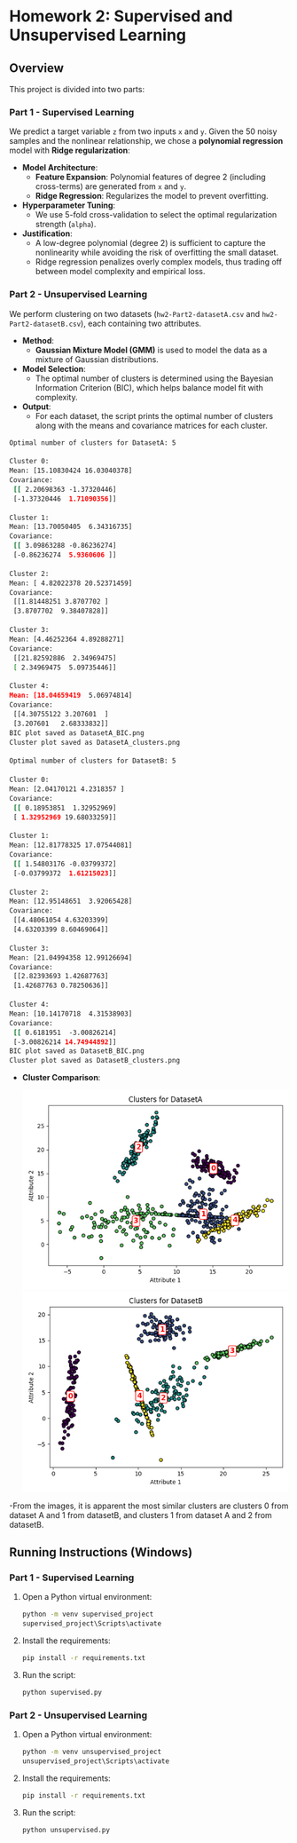 # Homework 2: Supervised and Unsupervised Learning

## Overview
This project is divided into two parts:

### Part 1 - Supervised Learning
We predict a target variable `z` from two inputs `x` and `y`. Given the 50 noisy samples and the nonlinear relationship, we chose a **polynomial regression** model with **Ridge regularization**:
- **Model Architecture**:  
  - **Feature Expansion**: Polynomial features of degree 2 (including cross-terms) are generated from `x` and `y`.
  - **Ridge Regression**: Regularizes the model to prevent overfitting.
- **Hyperparameter Tuning**:  
  - We use 5-fold cross-validation to select the optimal regularization strength (`alpha`).
- **Justification**:  
  - A low-degree polynomial (degree 2) is sufficient to capture the nonlinearity while avoiding the risk of overfitting the small dataset.
  - Ridge regression penalizes overly complex models, thus trading off between model complexity and empirical loss.

### Part 2 - Unsupervised Learning
We perform clustering on two datasets (`hw2-Part2-datasetA.csv` and `hw2-Part2-datasetB.csv`), each containing two attributes.
- **Method**:  
  - **Gaussian Mixture Model (GMM)** is used to model the data as a mixture of Gaussian distributions.
- **Model Selection**:  
  - The optimal number of clusters is determined using the Bayesian Information Criterion (BIC), which helps balance model fit with complexity.
- **Output**:  
  - For each dataset, the script prints the optimal number of clusters along with the means and covariance matrices for each cluster.
```bash
Optimal number of clusters for DatasetA: 5

Cluster 0:
Mean: [15.10830424 16.03040378]
Covariance:
 [[ 2.20698363 -1.37320446]
 [-1.37320446  1.71090356]]

Cluster 1:
Mean: [13.70050405  6.34316735]
Covariance:
 [[ 3.09863288 -0.86236274]
 [-0.86236274  5.9360606 ]]

Cluster 2:
Mean: [ 4.82022378 20.52371459]
Covariance:
 [[1.81448251 3.8707702 ]
 [3.8707702  9.38407828]]

Cluster 3:
Mean: [4.46252364 4.89288271]
Covariance:
 [[21.82592886  2.34969475]
 [ 2.34969475  5.09735446]]

Cluster 4:
Mean: [18.04659419  5.06974814]
Covariance:
 [[4.30755122 3.207601  ]
 [3.207601   2.68333832]]
BIC plot saved as DatasetA_BIC.png
Cluster plot saved as DatasetA_clusters.png

Optimal number of clusters for DatasetB: 5

Cluster 0:
Mean: [2.04170121 4.2318357 ]
Covariance:
 [[ 0.18953851  1.32952969]
 [ 1.32952969 19.68033259]]

Cluster 1:
Mean: [12.81778325 17.07544081]
Covariance:
 [[ 1.54803176 -0.03799372]
 [-0.03799372  1.61215023]]

Cluster 2:
Mean: [12.95148651  3.92065428]
Covariance:
 [[4.48061054 4.63203399]
 [4.63203399 8.60469064]]

Cluster 3:
Mean: [21.04994358 12.99126694]
Covariance:
 [[2.82393693 1.42687763]
 [1.42687763 0.78250636]]

Cluster 4:
Mean: [10.14170718  4.31538903]
Covariance:
 [[ 0.6181951  -3.00826214]
 [-3.00826214 14.74944892]]
BIC plot saved as DatasetB_BIC.png
Cluster plot saved as DatasetB_clusters.png
```
- **Cluster Comparison**:
   
  ![Clustering Visualization](DatasetA_clusters.png)
  ![Clustering Visualization](DatasetB_clusters.png)

-From the images, it is apparent the most similar clusters are clusters 0 from dataset A and 1 from datasetB, and clusters 1 from dataset A and 2 from datasetB.

## Running Instructions (Windows)

### Part 1 - Supervised Learning
1. Open a Python virtual environment:
   ```bash
   python -m venv supervised_project
   supervised_project\Scripts\activate
2. Install the requirements:
   ```bash
   pip install -r requirements.txt
3. Run the script:
   ```bash
   python supervised.py

### Part 2 - Unsupervised Learning
1. Open a Python virtual environment:
   ```bash
   python -m venv unsupervised_project
   unsupervised_project\Scripts\activate
2. Install the requirements:
   ```bash
   pip install -r requirements.txt
3. Run the script:
   ```bash
   python unsupervised.py

